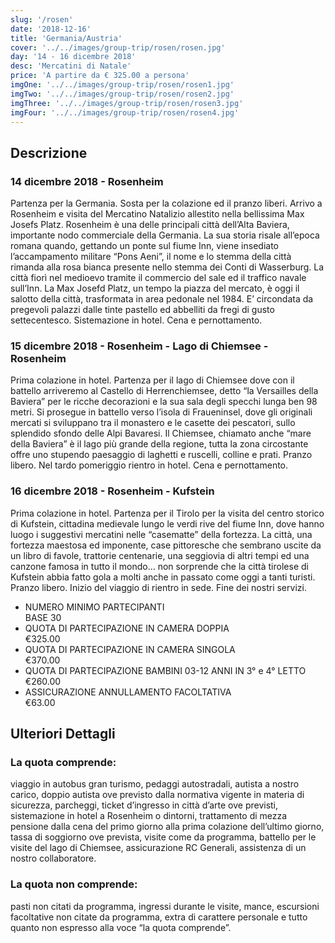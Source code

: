 ```yaml
---
slug: '/rosen'
date: '2018-12-16'
title: 'Germania/Austria'
cover: '../../images/group-trip/rosen/rosen.jpg'
day: '14 - 16 dicembre 2018'
desc: 'Mercatini di Natale'
price: 'A partire da € 325.00 a persona'
imgOne: '../../images/group-trip/rosen/rosen1.jpg'
imgTwo: '../../images/group-trip/rosen/rosen2.jpg'
imgThree: '../../images/group-trip/rosen/rosen3.jpg'
imgFour: '../../images/group-trip/rosen/rosen4.jpg'
---
```


<div class="copy">

## Descrizione

### 14 dicembre 2018 - Rosenheim

Partenza per la Germania. Sosta per la colazione ed il pranzo liberi. Arrivo a Rosenheim e visita del Mercatino Natalizio allestito nella bellissima Max Josefs Platz. Rosenheim è una delle principali città dell’Alta Baviera, importante nodo commerciale della Germania. La sua storia risale all’epoca romana quando, gettando un ponte sul fiume Inn, viene insediato l’accampamento militare “Pons Aeni”, il nome e lo stemma della città rimanda alla rosa bianca presente nello stemma dei Conti di Wasserburg. La città fiorì nel medioevo tramite il commercio del sale ed il traffico navale sull’Inn. La Max Josefd Platz, un tempo la piazza del mercato, è oggi il salotto della città, trasformata in area pedonale nel 1984. E’ circondata da pregevoli palazzi dalle tinte pastello ed abbelliti da fregi di gusto settecentesco. Sistemazione in hotel. Cena e pernottamento.

### 15 dicembre 2018 - Rosenheim - Lago di Chiemsee - Rosenheim

Prima colazione in hotel. Partenza per il lago di Chiemsee dove con il battello arriveremo al Castello di Herrenchiemsee, detto “la Versailles della Baviera” per le ricche decorazioni e la sua sala degli specchi lunga ben 98 metri. Si prosegue in battello verso l’isola di Fraueninsel, dove gli originali mercati si sviluppano tra il monastero e le casette dei pescatori, sullo splendido sfondo delle Alpi Bavaresi. Il Chiemsee, chiamato anche “mare della Baviera” è il lago più grande della regione, tutta la zona circostante offre uno stupendo paesaggio di laghetti e ruscelli, colline e prati. Pranzo libero. Nel tardo pomeriggio rientro in hotel. Cena e pernottamento.

### 16 dicembre 2018 - Rosenheim - Kufstein

Prima colazione in hotel. Partenza per il Tirolo per la visita del centro storico di Kufstein, cittadina medievale lungo le verdi rive del fiume Inn, dove hanno luogo i suggestivi mercatini nelle “casematte” della fortezza. La città, una fortezza maestosa ed imponente, case pittoresche che sembrano uscite da un libro di favole, trattorie centenarie, una seggiovia di altri tempi ed una canzone famosa in tutto il mondo… non sorprende che la città tirolese di Kufstein abbia fatto gola a molti anche in passato come oggi a tanti turisti. Pranzo libero. Inizio del viaggio di rientro in sede. Fine dei nostri servizi.

<div class="quota">

- <div class="left"> <span> NUMERO MINIMO PARTECIPANTI </span> </div> <div class="right"> <span> BASE 30 </span> </div>
- <div class="left"> <span> QUOTA DI PARTECIPAZIONE IN CAMERA DOPPIA </span> </div> <div class="right"> <span> €325.00 </span> </div>
- <div class="left"> <span> QUOTA DI PARTECIPAZIONE IN CAMERA SINGOLA </span> </div> <div class="right"> <span> €370.00 </span> </div>
- <div class="left"> <span> QUOTA DI PARTECIPAZIONE BAMBINI 03-12 ANNI IN 3° e 4° LETTO </span> </div> <div class="right"> <span> €260.00 </span> </div>
- <div class="left"> <span> ASSICURAZIONE ANNULLAMENTO FACOLTATIVA </span> </div> <div class="right"> <span> €63.00 </span> </div>

</div>

## Ulteriori Dettagli

### La quota comprende:

viaggio in autobus gran turismo, pedaggi autostradali, autista a nostro carico, doppio autista ove previsto dalla normativa vigente in materia di sicurezza, parcheggi, ticket d’ingresso in città d’arte ove previsti, sistemazione in hotel a Rosenheim o dintorni, trattamento di mezza pensione dalla cena del primo giorno alla prima colazione dell’ultimo giorno, tassa di soggiorno ove prevista, visite come da programma, battello per le visite del lago di Chiemsee, assicurazione RC Generali, assistenza di un nostro collaboratore.

### La quota non comprende:

pasti non citati da programma, ingressi durante le visite, mance, escursioni facoltative non citate da programma, extra di carattere personale e tutto quanto non espresso alla voce “la quota comprende”.

</div>
